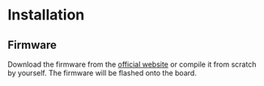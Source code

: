 # Installation

## Firmware

Download the firmware from the [official website](https://micropython.org/download#esp32) or compile it from scratch by yourself. The firmware will be flashed onto the board.


